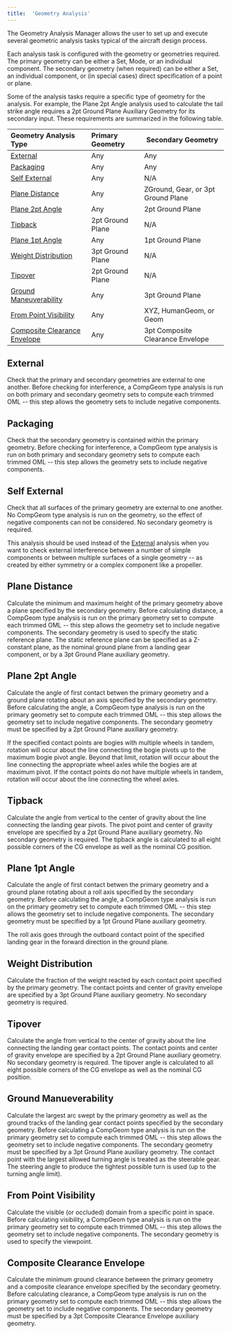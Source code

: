 ```yaml
---
title:  'Geometry Analysis'
---
```


The Geometry Analysis Manager allows the user to set up and execute several geometric analysis tasks typical of
the aircraft design process.

Each analysis task is configured with the geometry or geometries required.  The primary geometry can be either a
Set, Mode, or an individual component.  The secondary geometry (when required) can be either a Set, an individual
component, or (in special cases) direct specification of a point or plane.

Some of the analysis tasks require a specific type of geometry for the analysis.  For example, the Plane 2pt Angle
analysis used to calculate the tail strike angle requires a 2pt Ground Plane Auxiliary Geometry for its secondary
input.  These requirements are summarized in the following table.

| Geometry Analysis Type                                        | Primary Geometry | Secondary Geometry                 |
|:--------------------------------------------------------------|:-----------------|------------------------------------|
| [External](#external)                                         | Any              | Any                                |
| [Packaging](#packaging)                                       | Any              | Any                                |
| [Self External](#self-external)                               | Any              | N/A                                |
| [Plane Distance](#plane-distance)                             | Any              | ZGround, Gear, or 3pt Ground Plane |
| [Plane 2pt Angle](#plane-2pt-angle)                           | Any              | 2pt Ground Plane                   |
| [Tipback](#tipback)                                           | 2pt Ground Plane | N/A                                |
| [Plane 1pt Angle](#plane-1pt-angle)                           | Any              | 1pt Ground Plane                   |
| [Weight Distribution](#weight-distribution)                   | 3pt Ground Plane | N/A                                |
| [Tipover](#tipover)                                           | 2pt Ground Plane | N/A                                |
| [Ground Maneuverability](#ground-manueverability)             | Any              | 3pt Ground Plane                   |
| [From Point Visibility](#from-point-visibility)               | Any              | XYZ, HumanGeom, or Geom            |
| [Composite Clearance Envelope](#composite-clearance-envelope) | Any              | 3pt Composite Clearance Envelope   |


## External

Check that the primary and secondary geometries are external to one another.  Before checking for interference,
a CompGeom type analysis is run on both primary and secondary geometry sets to compute each trimmed OML -- this
step allows the geometry sets to include negative components.

## Packaging

Check that the secondary geometry is contained within the primary geometry.  Before checking for interference,
a CompGeom type analysis is run on both primary and secondary geometry sets to compute each trimmed OML -- this
step allows the geometry sets to include negative components.

## Self External

Check that all surfaces of the primary geometry are external to one another.  No CompGeom type analysis is run
on the geometry, so the effect of negative components can not be considered.  No secondary geometry is required.

This analysis should be used instead of the [External](#external) analysis when you want to check external
interference between a number of simple components or between multiple surfaces of a single geometry -- as
created by either symmetry or a complex component like a propeller.

## Plane Distance

Calculate the minimum and maximum height of the primary geometry above a plane specified by the secondary geometry.
Before calculating distance, a CompGeom type analysis is run on the primary geometry set to compute each trimmed
OML -- this step allows the geometry set to include negative components.  The secondary geometry is used to specify
the static reference plane.  The static reference plane can be specified as a Z-constant plane, as the nominal ground
plane from a landing gear component, or by a 3pt Ground Plane auxiliary geometry.

## Plane 2pt Angle

Calculate the angle of first contact betwen the primary geometry and a ground plane rotating about an axis specified
by the secondary geometry.  Before calculating the angle, a CompGeom type analysis is run on the primary geometry set
to compute each trimmed OML -- this step allows the geometry set to include negative components.  The secondary
geometry must be specified by a 2pt Ground Plane auxiliary geometry.

If the specified contact points are bogies with multiple wheels in tandem, rotation will occur about the line connecting
the bogie pivots up to the maximum bogie pivot angle.  Beyond that limit, rotation will occur about the line connecting
the appropriate wheel axles while the bogies are at maximum pivot.  If the contact points do not have multiple wheels
in tandem, rotation will occur about the line connecting the wheel axles.

## Tipback

Calculate the angle from vertical to the center of gravity about the line connecting the landing gear pivots.  The
pivot point and center of gravity envelope are specified by a 2pt Ground Plane auxiliary geometry.  No secondary
geometry is required. The tipback angle is calculated to all eight possible corners of the CG envelope as well as
the nominal CG position.

## Plane 1pt Angle

Calculate the angle of first contact betwen the primary geometry and a ground plane rotating about a roll axis specified
by the secondary geometry.  Before calculating the angle, a CompGeom type analysis is run on the primary geometry set
to compute each trimmed OML -- this step allows the geometry set to include negative components.  The secondary
geometry must be specified by a 1pt Ground Plane auxiliary geometry.

The roll axis goes through the outboard contact point of the specified landing gear in the forward direction in the
ground plane.

## Weight Distribution

Calculate the fraction of the weight reacted by each contact point specified by the primary geometry.  The contact
points and center of gravity envelope are specified by a 3pt Ground Plane auxiliary geometry.  No secondary geometry
is required.

## Tipover

Calculate the angle from vertical to the center of gravity about the line connecting the landing gear contact points.
The contact points and center of gravity envelope are specified by a 2pt Ground Plane auxiliary geometry.  No secondary
geometry is required. The tipover angle is calculated to all eight possible corners of the CG envelope as well as
the nominal CG position.

## Ground Manueverability

Calculate the largest arc swept by the primary geometry as well as the ground tracks of the landing gear contact points
specified by the secondary geometry.  Before calculating a CompGeom type analysis is run on the primary
geometry set to compute each trimmed OML -- this step allows the geometry set to include negative components.  The
secondary geometry must be specified by a 3pt Ground Plane auxiliary geometry.  The contact point with the largest
allowed turning angle is treated as the steerable gear.  The steering angle to produce the tightest possible turn
is used (up to the turning angle limit).

## From Point Visibility

Calculate the visible (or occluded) domain from a specific point in space.  Before calculating visibility,
a CompGeom type analysis is run on the primary geometry set to compute each trimmed OML -- this
step allows the geometry set to include negative components.  The secondary geometry is used to specify
the viewpoint.

## Composite Clearance Envelope

Calculate the minimum ground clearance between the primary geometry and a composite clearance envelope specified by
the secondary geometry.  Before calculating clearance, a CompGeom type analysis is run on the primary geometry set
to compute each trimmed OML -- this step allows the geometry set to include negative components.  The secondary
geometry must be specified by a 3pt Composite Clearance Envelope auxiliary geometry.
